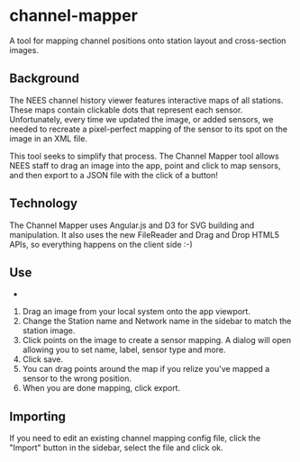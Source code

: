 channel-mapper
==============

A tool for mapping channel positions onto station layout and cross-section images.

Background
----------
The NEES channel history viewer features interactive maps of all stations. These maps contain clickable dots that represent each sensor. Unfortunately, every time we updated the image, or added sensors, we needed to recreate a pixel-perfect mapping of the sensor to its spot on the image in an XML file.

This tool seeks to simplify that process. The Channel Mapper tool allows NEES staff to drag an image into the app, point and click to map sensors, and then export to a JSON file with the click of a button!

Technology
----------
The Channel Mapper uses Angular.js and D3 for SVG building and manipulation. It also uses the new FileReader and Drag and Drop HTML5 APIs, so everything happens on the client side :-)

Use
---
-
1. Drag an image from your local system onto the app viewport.
2. Change the Station name and Network name in the sidebar to match the station image.
3. Click points on the image to create a sensor mapping. A dialog will open allowing you to set name, label, sensor type and more.
4. Click save.
5. You can drag points around the map if you relize you've mapped a sensor to the wrong position.
6. When you are done mapping, click export.

Importing
---------
If you need to edit an existing channel mapping config file, click the "Import" button in the sidebar, select the file and click ok.
